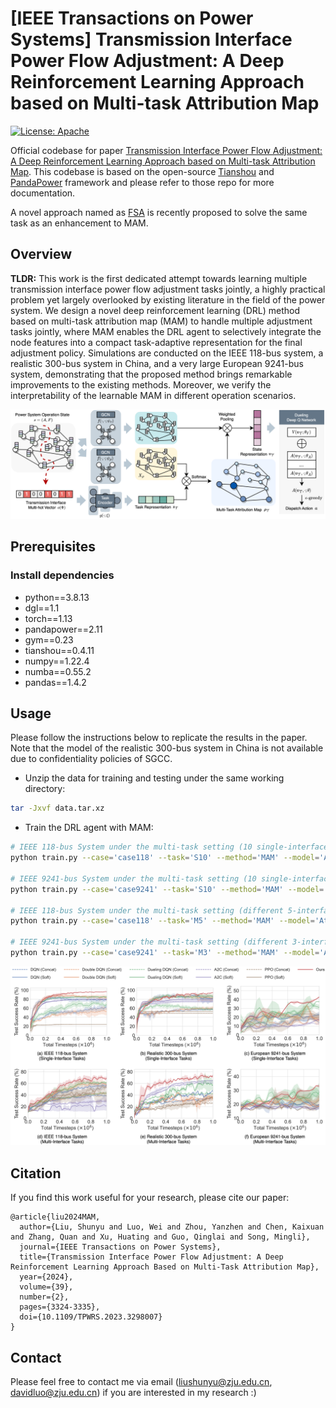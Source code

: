# [IEEE Transactions on Power Systems] Transmission Interface Power Flow Adjustment: A Deep Reinforcement Learning Approach based on Multi-task Attribution Map

[![License: Apache](https://img.shields.io/badge/License-Apache-blue.svg)](LICENSE)

Official codebase for paper [Transmission Interface Power Flow Adjustment: A Deep Reinforcement Learning Approach based on Multi-task Attribution Map](https://ieeexplore.ieee.org/abstract/document/10192091). This codebase is based on the open-source [Tianshou](https://github.com/thu-ml/tianshou) and [PandaPower](https://github.com/e2nIEE/pandapower) framework and please refer to those repo for more documentation.

A novel approach named as [FSA](https://github.com/Cra2yDavid/FSA) is recently proposed to solve the same task as an enhancement to MAM. 


## Overview

**TLDR:** This work is the first dedicated attempt towards learning multiple transmission interface power flow adjustment tasks jointly, a highly practical problem yet largely overlooked by existing literature in the field of the power system. We design a novel deep reinforcement learning (DRL) method based on multi-task attribution map (MAM) to handle multiple adjustment tasks jointly, where MAM enables the DRL agent to selectively integrate the node features into a compact task-adaptive representation for the final adjustment policy. Simulations are conducted on the IEEE 118-bus system, a realistic 300-bus system in China, and a very large European 9241-bus system, demonstrating that the proposed method brings remarkable improvements to the existing methods. Moreover, we verify the interpretability of the learnable MAM in different operation scenarios.


![image](https://github.com/Cra2yDavid/MAM/blob/main/framework.png)

## Prerequisites

### Install dependencies
* python==3.8.13
* dgl==1.1
* torch==1.13
* pandapower==2.11
* gym==0.23
* tianshou==0.4.11
* numpy==1.22.4
* numba==0.55.2
* pandas==1.4.2


## Usage

Please follow the instructions below to replicate the results in the paper. Note that the model of the realistic 300-bus system in China is not available due to confidentiality policies of SGCC.

* Unzip the data for training and testing under the same working directory:

```bash
tar -Jxvf data.tar.xz
```

* Train the DRL agent with MAM:
```bash
# IEEE 118-bus System under the multi-task setting (10 single-interface tasks)
python train.py --case='case118' --task='S10' --method='MAM' --model='Attention'

# IEEE 9241-bus System under the multi-task setting (10 single-interface tasks)
python train.py --case='case9241' --task='S10' --method='MAM' --model='Attention'

# IEEE 118-bus System under the multi-task setting (different 5-interface tasks)
python train.py --case='case118' --task='M5' --method='MAM' --model='Attention'

# IEEE 9241-bus System under the multi-task setting (different 3-interface tasks)
python train.py --case='case9241' --task='M3' --method='MAM' --model='Attention'
```
![image](https://github.com/Cra2yDavid/MAM/blob/main/exp.png)


## Citation

If you find this work useful for your research, please cite our paper:

```
@article{liu2024MAM,
  author={Liu, Shunyu and Luo, Wei and Zhou, Yanzhen and Chen, Kaixuan and Zhang, Quan and Xu, Huating and Guo, Qinglai and Song, Mingli},
  journal={IEEE Transactions on Power Systems}, 
  title={Transmission Interface Power Flow Adjustment: A Deep Reinforcement Learning Approach Based on Multi-Task Attribution Map}, 
  year={2024},
  volume={39},
  number={2},
  pages={3324-3335},
  doi={10.1109/TPWRS.2023.3298007}
}
```

## Contact

Please feel free to contact me via email (<liushunyu@zju.edu.cn>, <davidluo@zju.edu.cn>) if you are interested in my research :)
